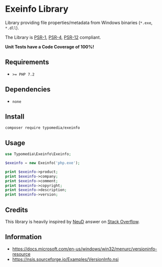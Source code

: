 # Exeinfo Library

Library providing file properties/metadata from Windows binaries (`*.exe`, `*.dll`).

The Library is [PSR-1](https://www.php-fig.org/psr/psr-1/), [PSR-4](https://www.php-fig.org/psr/psr-4/), [PSR-12](https://www.php-fig.org/psr/psr-12/) compliant.

**Unit Tests have a Code Coverage of 100%!**

## Requirements

- `>= PHP 7.2`

## Dependencies

- `none`

## Install

```
composer require typomedia/exeinfo
```

## Usage

```php
use Typomedia\Exeinfo\Exeinfo;

$exeinfo = new Exeinfo('php.exe');

print $exeinfo->product;
print $exeinfo->company;
print $exeinfo->comment;
print $exeinfo->copyright;
print $exeinfo->description;
print $exeinfo->version;
```

## Credits

This library is heavily inspired by [NeuD](https://stackoverflow.com/users/8024536/neud) answer on [Stack Overflow](https://stackoverflow.com/a/44021325).

## Information

- https://docs.microsoft.com/en-us/windows/win32/menurc/versioninfo-resource
- https://nsis.sourceforge.io/Examples/VersionInfo.nsi